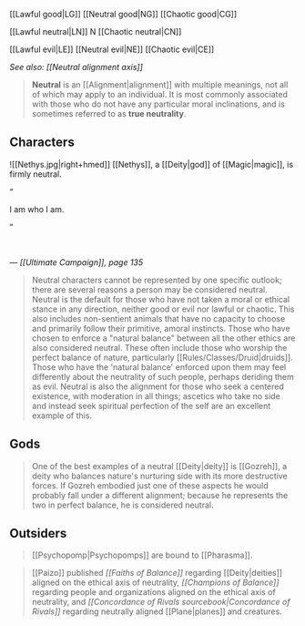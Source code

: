 [[Lawful good|LG]]
[[Neutral good|NG]]
[[Chaotic good|CG]]


[[Lawful neutral|LN]]
N
[[Chaotic neutral|CN]]


[[Lawful evil|LE]]
[[Neutral evil|NE]]
[[Chaotic evil|CE]]


*See also: [[Neutral alignment axis]]*
> **Neutral** is an [[Alignment|alignment]] with multiple meanings, not all of which may apply to an individual. It is most commonly associated with those who do not have any particular moral inclinations, and is sometimes referred to as **true neutrality**.



## Characters

![[Nethys.jpg|right+hmed]] 
 [[Nethys]], a [[Deity|god]] of [[Magic|magic]], is firmly neutral.


“

I am who I am.

”


 

— *[[Ultimate Campaign]], page 135*

> Neutral characters cannot be represented by one specific outlook; there are several reasons a person may be considered neutral. Neutral is the default for those who have not taken a moral or ethical stance in any direction, neither good or evil nor lawful or chaotic. This also includes non-sentient animals that have no capacity to choose and primarily follow their primitive, amoral instincts. Those who have chosen to enforce a "natural balance" between all the other ethics are also considered neutral. These often include those who worship the perfect balance of nature, particularly [[Rules/Classes/Druid|druids]]. Those who have the 'natural balance' enforced upon them may feel differently about the neutrality of such people, perhaps deriding them as evil. Neutral is also the alignment for those who seek a centered existence, with moderation in all things; ascetics who take no side and instead seek spiritual perfection of the self are an excellent example of this.


## Gods

> One of the best examples of a neutral [[Deity|deity]] is [[Gozreh]], a deity who balances nature's nurturing side with its more destructive forces. If Gozreh embodied just one of these aspects he would probably fall under a different alignment; because he represents the two in perfect balance, he is considered neutral.


## Outsiders

> [[Psychopomp|Psychopomps]] are bound to [[Pharasma]].


> [[Paizo]] published *[[Faiths of Balance]]* regarding [[Deity|deities]] aligned on the ethical axis of neutrality, *[[Champions of Balance]]* regarding people and organizations aligned on the ethical axis of neutrality, and *[[Concordance of Rivals sourcebook|Concordance of Rivals]]* regarding neutrally aligned [[Plane|planes]] and creatures.








